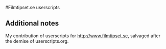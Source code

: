 #Filmtipset.se userscripts

## Additional notes
My contribution of userscripts for http://www.filmtipset.se, salvaged after the demise of userscripts.org.